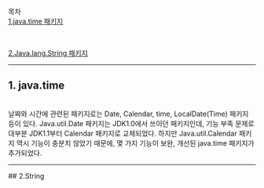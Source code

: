 목차
<br>
[1.java.time 패키지](#1-java.time)

<br>

[2.Java.lang.String 패키지](#2String)


<hr>

## 1. java.time
<br>
날짜와 시간에 관련된 패키지로는 Date, Calendar, time, LocalDate(Time) 패키지 등이 있다.
Java.util.Date 패키지는 JDK1.0에서 쓰이던 패키지인데, 기능 부족 문제로 대부분 JDK1.1부터 Calendar 패키지로 교체되었다.
하지만 Java.util.Calendar 패키지 역시 기능이 충분치 않았기 때문에, 몇 가지 기능이 보완, 개선된 java.time 패키지가 추가되었다. 


<hr>
## 2.String

